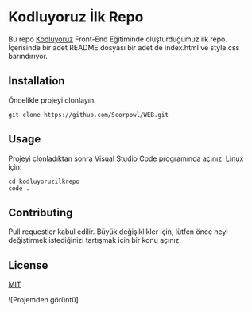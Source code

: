 # Kodluyoruz İlk Repo
Bu repo [Kodluyoruz]() Front-End Eğitiminde oluşturduğumuz ilk repo. İçerisinde bir adet README dosyası bir adet de index.html ve style.css barındırıyor.

## Installation
Öncelikle projeyi clonlayın.
```
git clone https://github.com/Scorpowl/WEB.git 
```

## Usage 
Projeyi clonladıktan sonra Visual Studio Code programında açınız.
Linux için: 
```
cd kodluyoruzilkrepo
code .
```

## Contributing 
Pull requestler kabul edilir. Büyük değişiklikler için, lütfen önce neyi değiştirmek istediğinizi tartışmak için bir konu açınız. 

## License 
[MIT]()

![Projemden görüntü]
